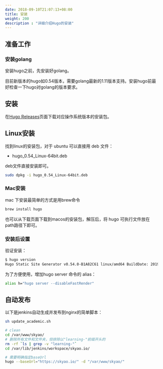 ```yaml
---
date: 2018-09-10T21:07:13+08:00
title: 安装
weight: 200
description : "详细介绍Hugo的安装"
---
```


## 准备工作

### 安装golang

安装hugo之前，先安装好golang。

目前新版本的hugo如0.54版本，需要golang最新的1.11版本支持。安装hugo前最好检查一下hugo对golang的版本要求。

## 安装

在[Hugo Releases](https://github.com/spf13/hugo/releases)页面下载对应操作系统版本的安装包。

## Linux安装

找到linux的安装包，对于 ubuntu 可以直接用 deb 文件：

- hugo_0.54_Linux-64bit.deb

deb文件直接安装即可。

```bash
sudo dpkg -i hugo_0.54_Linux-64bit.deb 
```

### Mac安装

mac 下安装最简单的方式是用brew命令

```bash
brew install hugo
```

也可以从下载页面下载到macos的安装包，解压后，将 hugo 可执行文件放在path路径下即可。

### 安装后设置

验证安装：

```bash
$ hugo version
Hugo Static Site Generator v0.54.0-B1A82C61 linux/amd64 BuildDate: 2019-02-01T09:40:34Z
```

为了方便使用，增加hugo server 命令的 alias： 

```bash
alias h="hugo server --disableFastRender"
```

## 自动发布

以下是jenkins自动生成并发布到nginx的简单脚本：

```bash
sh update_academic.sh

# clean 
cd /var/www/skyao/
# 删除所有文件和文件夹，但排除以"learning-"前缀开头的
rm -rf `ls | grep -v "learning-"`
cd /var/lib/jenkins/workspace/skyao.io/

# 需要明确指定baseUrl
hugo --baseUrl="https://skyao.io/" -d "/var/www/skyao/"
```

